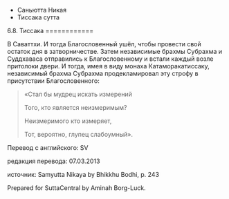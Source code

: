 









* Саньютта Никая
* Тиссака сутта


6\.8\. Тиссака
\=\=\=\=\=\=\=\=\=\=\=\=



В Саваттхи\. И тогда Благословенный ушёл, чтобы провести свой остаток дня в затворничестве\. Затем независимые брахмы Субрахма и Суддхаваса отправились к Благословенному и встали каждый возле притолоки двери\. И тогда, имея в виду монаха Катаморакатиссаку, независимый брахма Субрахма продекламировал эту строфу в присутствии Благословенного:



> «Стал бы мудрец искать измерений  
> 
> Того, кто является неизмеримым?  
> 
> Неизмеримого кто измеряет,  
> 
> Тот, вероятно, глупец слабоумный»\.



Перевод с английского: SV


редакция перевода: 07\.03\.2013


источник: Samyutta Nikaya by Bhikkhu Bodhi, p\. 243


Prepared for SuttaCentral by Aminah Borg\-Luck\.






